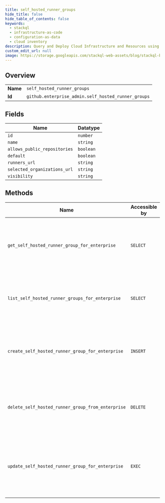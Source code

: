 ```yaml
---
title: self_hosted_runner_groups
hide_title: false
hide_table_of_contents: false
keywords:
  - stackql
  - infrastructure-as-code
  - configuration-as-data
  - cloud inventory
description: Query and Deploy Cloud Infrastructure and Resources using SQL
custom_edit_url: null
image: https://storage.googleapis.com/stackql-web-assets/blog/stackql-blog-post-featured-image.png
---
```

  
    

## Overview
<table><tbody>
<tr><td><b>Name</b></td><td><code>self_hosted_runner_groups</code></td></tr>
<tr><td><b>Id</b></td><td><code>github.enterprise_admin.self_hosted_runner_groups</code></td></tr>
</tbody></table>

## Fields
| Name | Datatype |
| ---- | -------- |
| `id` | `number` |
| `name` | `string` |
| `allows_public_repositories` | `boolean` |
| `default` | `boolean` |
| `runners_url` | `string` |
| `selected_organizations_url` | `string` |
| `visibility` | `string` |
## Methods
| Name | Accessible by | Required Params | Description |
| ---- | ------------- | --------------- | ----------- |
| `get_self_hosted_runner_group_for_enterprise` | `SELECT` | `enterprise, runner_group_id` | Gets a specific self-hosted runner group for an enterprise.<br /><br />You must authenticate using an access token with the `manage_runners:enterprise` scope to use this endpoint. |
| `list_self_hosted_runner_groups_for_enterprise` | `SELECT` | `enterprise` | Lists all self-hosted runner groups for an enterprise.<br /><br />You must authenticate using an access token with the `manage_runners:enterprise` scope to use this endpoint. |
| `create_self_hosted_runner_group_for_enterprise` | `INSERT` | `enterprise, data__name` | Creates a new self-hosted runner group for an enterprise.<br /><br />You must authenticate using an access token with the `manage_runners:enterprise` scope to use this endpoint. |
| `delete_self_hosted_runner_group_from_enterprise` | `DELETE` | `enterprise, runner_group_id` | Deletes a self-hosted runner group for an enterprise.<br /><br />You must authenticate using an access token with the `manage_runners:enterprise` scope to use this endpoint. |
| `update_self_hosted_runner_group_for_enterprise` | `EXEC` | `enterprise, runner_group_id` | Updates the `name` and `visibility` of a self-hosted runner group in an enterprise.<br /><br />You must authenticate using an access token with the `manage_runners:enterprise` scope to use this endpoint. |
